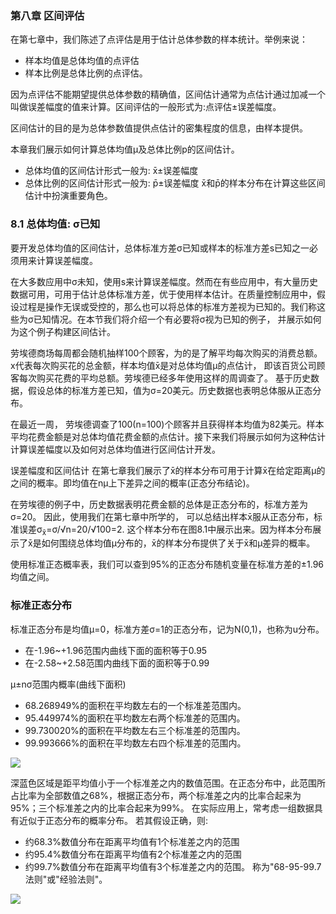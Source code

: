 ### 第八章 区间评估

  在第七章中，我们陈述了点评估是用于估计总体参数的样本统计。举例来说：
  * 样本均值是总体均值的点评估
  * 样本比例是总体比例的点评估。
  
  因为点评估不能期望提供总体参数的精确值，区间估计通常为点估计通过加减一个叫做误差幅度的值来计算。区间评估的一般形式为:点评估±误差幅度。
  
  区间估计的目的是为总体参数值提供点估计的密集程度的信息，由样本提供。
  
  本章我们展示如何计算总体均值μ及总体比例p的区间估计。 
  * 总体均值的区间估计形式一般为: x̄±误差幅度
  * 总体比例的区间估计形式一般为: p̄±误差幅度
  x̄和p̄的样本分布在计算这些区间估计中扮演重要角色。

### 8.1 总体均值: σ已知
  要开发总体均值的区间估计，总体标准方差σ已知或样本的标准方差s已知之一必须用来计算误差幅度。
  
  在大多数应用中σ未知，使用s来计算误差幅度。然而在有些应用中，有大量历史数据可用，可用于估计总体标准方差，优于使用样本估计。在质量控制应用中，假设过程是操作无误或受控的，那么也可以将总体的标准方差视为已知的。我们称这些为σ已知情况。在本节我们将介绍一个有必要将σ视为已知的例子， 并展示如何为这个例子构建区间估计。
  
  劳埃德商场每周都会随机抽样100个顾客，为的是了解平均每次购买的消费总额。x代表每次购买花的总金额，样本均值x̄是对总体均值μ的点估计， 即该百货公司顾客每次购买花费的平均总额。劳埃德已经多年使用这样的周调查了。 基于历史数据，假设总体的标准方差已知，值为σ=20美元。历史数据也表明总体服从正态分布。
  
  在最近一周， 劳埃德调查了100(n=100)个顾客并且获得样本均值为82美元。样本平均花费金额是对总体均值花费金额的点估计。接下来我们将展示如何为这种估计计算误差幅度以及如何对总体均值进行区间估计开发。
  
  误差幅度和区间估计
  在第七章我们展示了x̄的样本分布可用于计算x̄在给定距离μ的之间的概率。即均值在nμ上下差异之间的概率(正态分布结论)。

  在劳埃德的例子中，历史数据表明花费金额的总体是正态分布的，标准方差为σ=20。 因此，使用我们在第七章中所学的， 可以总结出样本x̄服从正态分布，标准误差σ<sub>x̄</sub>=σ/√n=20/√100=2. 
  这个样本分布在图8.1中展示出来。因为样本分布展示了x̄是如何围绕总体均值μ分布的，x̄的样本分布提供了关于x̄和μ差异的概率。
  
  使用标准正态概率表，我们可以查到95%的正态分布随机变量在标准方差的±1.96均值之间。
  

### 标准正态分布
  标准正态分布是均值μ=0，标准方差σ=1的正态分布，记为N(0,1)，也称为u分布。
  * 在-1.96~+1.96范围内曲线下面的面积等于0.95
  * 在-2.58~+2.58范围内曲线下面的面积等于0.99
  
  μ±nσ范围内概率(曲线下面积)
  * 68.268949%的面积在平均数左右的一个标准差范围内。
  * 95.449974%的面积在平均数左右两个标准差的范围内。
  * 99.730020%的面积在平均数左右三个标准差的范围内。
  * 99.993666%的面积在平均数左右四个标准差的范围内。
  
  ![](https://github.com/walkerqiao/walkman/blob/master/images/da/sfbe_std_normal_1.png)

  深蓝色区域是距平均值小于一个标准差之内的数值范围。在正态分布中，此范围所占比率为全部数值之68%，根据正态分布，两个标准差之内的比率合起来为95%；三个标准差之内的比率合起来为99%。
  在实际应用上，常考虑一组数据具有近似于正态分布的概率分布。
  若其假设正确，则:
  * 约68.3%数值分布在距离平均值有1个标准差之内的范围
  * 约95.4%数值分布在距离平均值有2个标准差之内的范围
  * 约99.7%数值分布在距离平均值有3个标准差之内的范围。
  称为"68-95-99.7法则"或"经验法则"。

  ![](https://github.com/walkerqiao/walkman/blob/master/images/da/sfbe_std_normal_2.png)
  
